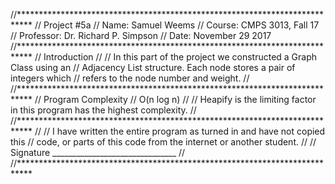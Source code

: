 //***************************************************************************
//                                  Project #5a
//                              Name:  Samuel Weems
//                           Course:  CMPS 3013, Fall 17
//                         Professor: Dr. Richard P. Simpson
//                              Date: November 29 2017
//***************************************************************************
//                                  Introduction
//
//	In this part of the project we constructed a Graph Class using an 
//	Adjacency List structure. Each node stores a pair of integers which
//	refers to the node number and weight.
//
//***************************************************************************
//                              Program Complexity
//									  O(n log n)
//
//  Heapify is the limiting factor in this program has the highest complexity.
//
//***************************************************************************
//
//  I have written the entire program as turned in and have not copied this
//  code, or parts of this code from the internet or another student.
//
//                                  Signature _______________________________
//
//***************************************************************************
